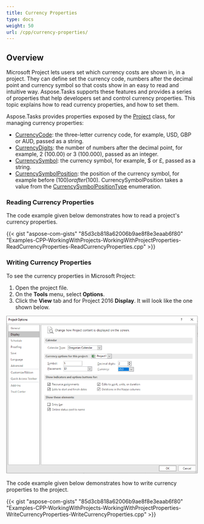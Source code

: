 ```yaml
---
title: Currency Properties
type: docs
weight: 50
url: /cpp/currency-properties/
---
```



## **Overview**
Microsoft Project lets users set which currency costs are shown in, in a project. They can define set the currency code, numbers after the decimal point and currency symbol so that costs show in an easy to read and intuitive way. Aspose.Tasks supports these features and provides a series of properties that help developers set and control currency properties. This topic explains how to read currency properties, and how to set them.

Aspose.Tasks provides properties exposed by the [Project]() class, for managing currency properties:

- [CurrencyCode](): the three-letter currency code, for example, USD, GBP or AUD, passed as a string.
- [CurrencyDigits](): the number of numbers after the decimal point, for example, 2 (100.00) or 3 (100.000), passed as an integer.
- [CurrencySymbol](): the currency symbol, for example, $ or £, passed as a string.
- [CurrencySymbolPosition](): the position of the currency symbol, for example before ($100) or after (100$). CurrencySymbolPosition takes a value from the [CurrencySymbolPositionType]() enumeration.
### **Reading Currency Properties**
The code example given below demonstrates how to read a project's currency properties.

{{< gist "aspose-com-gists" "85d3cb818a62006b9ae8f8e3eaab6f80" "Examples-CPP-WorkingWithProjects-WorkingWithProjectProperties-ReadCurrencyProperties-ReadCurrencyProperties.cpp" >}}
### **Writing Currency Properties**
To see the currency properties in Microsoft Project:

1. Open the project file.
2. On the **Tools** menu, select **Options**.
3. Click the **View** tab and for Project 2016 **Display**. It will look like the one shown below.

![edit currency properties in Microsoft Project 2016](currency-properties_1.png)

The code example given below demonstrates how to write currency properties to the project.

{{< gist "aspose-com-gists" "85d3cb818a62006b9ae8f8e3eaab6f80" "Examples-CPP-WorkingWithProjects-WorkingWithProjectProperties-WriteCurrencyProperties-WriteCurrencyProperties.cpp" >}}
